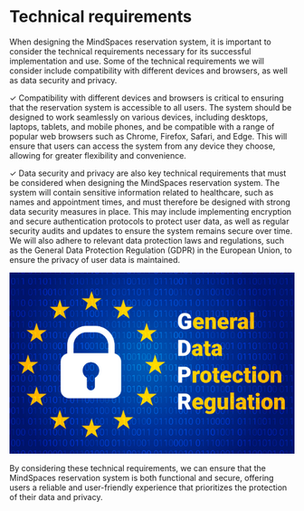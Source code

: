 # Technical requirements

When designing the MindSpaces reservation system, it is important to consider the technical requirements necessary for its successful implementation and use. Some of the technical requirements we will consider include compatibility with different devices and browsers, as well as data security and privacy.

✓ Compatibility with different devices and browsers is critical to ensuring that the reservation system is accessible to all users. The system should be designed to work seamlessly on various devices, including desktops, laptops, tablets, and mobile phones, and be compatible with a range of popular web browsers such as Chrome, Firefox, Safari, and Edge. This will ensure that users can access the system from any device they choose, allowing for greater flexibility and convenience.

✓ Data security and privacy are also key technical requirements that must be considered when designing the MindSpaces reservation system. The system will contain sensitive information related to healthcare, such as names and appointment times, and must therefore be designed with strong data security measures in place. This may include implementing encryption and secure authentication protocols to protect user data, as well as regular security audits and updates to ensure the system remains secure over time. We will also adhere to relevant data protection laws and regulations, such as the General Data Protection Regulation (GDPR) in the European Union, to ensure the privacy of user data is maintained.

![GDPR](gdpr.png)

By considering these technical requirements, we can ensure that the MindSpaces reservation system is both functional and secure, offering users a reliable and user-friendly experience that prioritizes the protection of their data and privacy.
